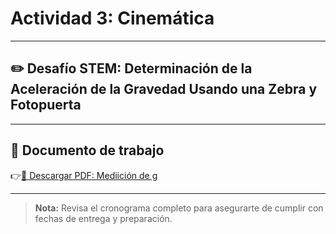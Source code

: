 # Actividad 3: Cinemática

---

## ✏️ Desafío STEM: Determinación de la Aceleración de la Gravedad Usando una Zebra y Fotopuerta

---

## 📄 Documento de trabajo

👉[📎 Descargar PDF: Mediición de g](../FIME/Measuring_g.pdf)

---

> **Nota:** Revisa el cronograma completo para asegurarte de cumplir con fechas de entrega y preparación.
